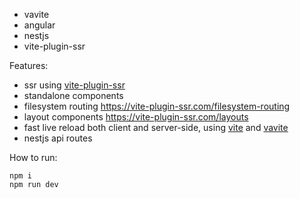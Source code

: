 
- vavite
- angular
- nestjs
- vite-plugin-ssr

Features:
- ssr using [vite-plugin-ssr](https://vite-plugin-ssr.com/)
- standalone components
- filesystem routing https://vite-plugin-ssr.com/filesystem-routing
- layout components https://vite-plugin-ssr.com/layouts
- fast live reload both client and server-side, using [vite](https://vitejs.dev/) and [vavite](https://github.com/cyco130/vavite)
- nestjs api routes

How to run:

```
npm i
npm run dev
```
